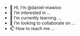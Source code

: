 - 👋 Hi, I’m @daniel-mawioo
- 👀 I’m interested in ...
- 🌱 I’m currently learning ...
- 💞️ I’m looking to collaborate on ...
- 📫 How to reach me ...

<!---
daniel-mawioo/daniel-mawioo is a ✨ special ✨ repository because its `README.md` (this file) appears on your GitHub profile.
You can click the Preview link to take a look at your changes.
--->
